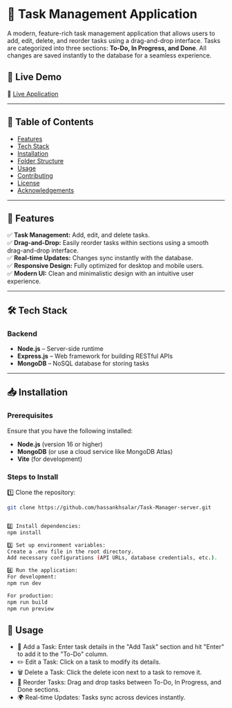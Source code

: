 # 📝 Task Management Application  

A modern, feature-rich task management application that allows users to add, edit, delete, and reorder tasks using a drag-and-drop interface. Tasks are categorized into three sections: **To-Do, In Progress, and Done**. All changes are saved instantly to the database for a seamless experience.  

## 🚀 Live Demo  
🔗 [Live Application](https://soft-gelato-6e1231.netlify.app/)

---

## 📖 Table of Contents  

- [Features](#features)  
- [Tech Stack](#tech-stack)  
- [Installation](#installation)  
- [Folder Structure](#folder-structure)  
- [Usage](#usage)  
- [Contributing](#contributing)  
- [License](#license)  
- [Acknowledgements](#acknowledgements)  

---

## 🎯 Features  

✅ **Task Management:** Add, edit, and delete tasks.  
✅ **Drag-and-Drop:** Easily reorder tasks within sections using a smooth drag-and-drop interface.  
✅ **Real-time Updates:** Changes sync instantly with the database.  
✅ **Responsive Design:** Fully optimized for desktop and mobile users.  
✅ **Modern UI:** Clean and minimalistic design with an intuitive user experience.  

---

## 🛠 Tech Stack  


### **Backend**  
- **Node.js** – Server-side runtime  
- **Express.js** – Web framework for building RESTful APIs  
- **MongoDB** – NoSQL database for storing tasks  

---

## 📥 Installation  

### **Prerequisites**  
Ensure that you have the following installed:  
- **Node.js** (version 16 or higher)  
- **MongoDB** (or use a cloud service like MongoDB Atlas)  
- **Vite** (for development)  

### **Steps to Install**  

1️⃣ Clone the repository:  
```bash
git clone https://github.com/hassankhsalar/Task-Manager-server.git


2️⃣ Install dependencies:
npm install

3️⃣ Set up environment variables:
Create a .env file in the root directory.
Add necessary configurations (API URLs, database credentials, etc.).

4️⃣ Run the application:
For development:
npm run dev

For production:
npm run build  
npm run preview  
```


## 📌 Usage
- 📝 Add a Task: Enter task details in the "Add Task" section and hit "Enter" to add it to the "To-Do" column.
- ✏️ Edit a Task: Click on a task to modify its details.
- 🗑 Delete a Task: Click the delete icon next to a task to remove it.
- 🔄 Reorder Tasks: Drag and drop tasks between To-Do, In Progress, and Done sections.
- 🌍 Real-time Updates: Tasks sync across devices instantly.

